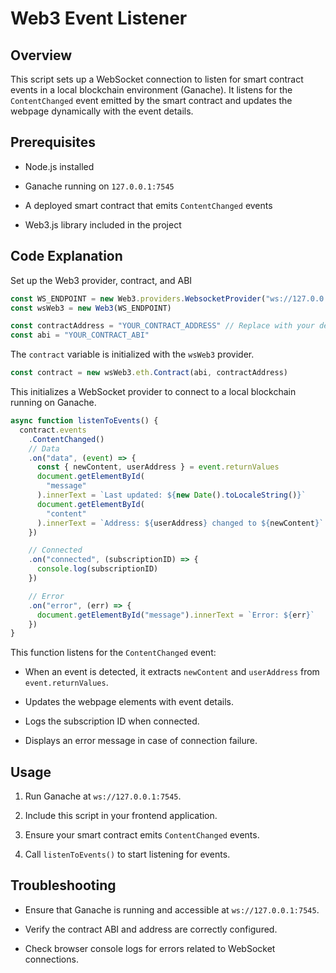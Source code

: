 # Web3 Event Listener

## Overview

This script sets up a WebSocket connection to listen for smart contract events in a local blockchain environment (Ganache). It listens for the `ContentChanged` event emitted by the smart contract and updates the webpage dynamically with the event details.

## Prerequisites

- Node.js installed

- Ganache running on `127.0.0.1:7545`

- A deployed smart contract that emits `ContentChanged` events

- Web3.js library included in the project

## Code Explanation

Set up the Web3 provider, contract, and ABI

```javascript
const WS_ENDPOINT = new Web3.providers.WebsocketProvider("ws://127.0.0.1:7545")
const wsWeb3 = new Web3(WS_ENDPOINT)

const contractAddress = "YOUR_CONTRACT_ADDRESS" // Replace with your deployed contract address
const abi = "YOUR_CONTRACT_ABI"
```

The `contract` variable is initialized with the `wsWeb3` provider.

```javascript
const contract = new wsWeb3.eth.Contract(abi, contractAddress)
```

This initializes a WebSocket provider to connect to a local blockchain running on Ganache.

```javascript
async function listenToEvents() {
  contract.events
    .ContentChanged()
    // Data
    .on("data", (event) => {
      const { newContent, userAddress } = event.returnValues
      document.getElementById(
        "message"
      ).innerText = `Last updated: ${new Date().toLocaleString()}`
      document.getElementById(
        "content"
      ).innerText = `Address: ${userAddress} changed to ${newContent}`
    })

    // Connected
    .on("connected", (subscriptionID) => {
      console.log(subscriptionID)
    })

    // Error
    .on("error", (err) => {
      document.getElementById("message").innerText = `Error: ${err}`
    })
}
```

This function listens for the `ContentChanged` event:

- When an event is detected, it extracts `newContent` and `userAddress` from `event.returnValues`.

- Updates the webpage elements with event details.

- Logs the subscription ID when connected.

- Displays an error message in case of connection failure.

## Usage

1. Run Ganache at `ws://127.0.0.1:7545`.

2. Include this script in your frontend application.
3. Ensure your smart contract emits `ContentChanged` events.
4. Call `listenToEvents()` to start listening for events.

## Troubleshooting

- Ensure that Ganache is running and accessible at `ws://127.0.0.1:7545`.

- Verify the contract ABI and address are correctly configured.

- Check browser console logs for errors related to WebSocket connections.
